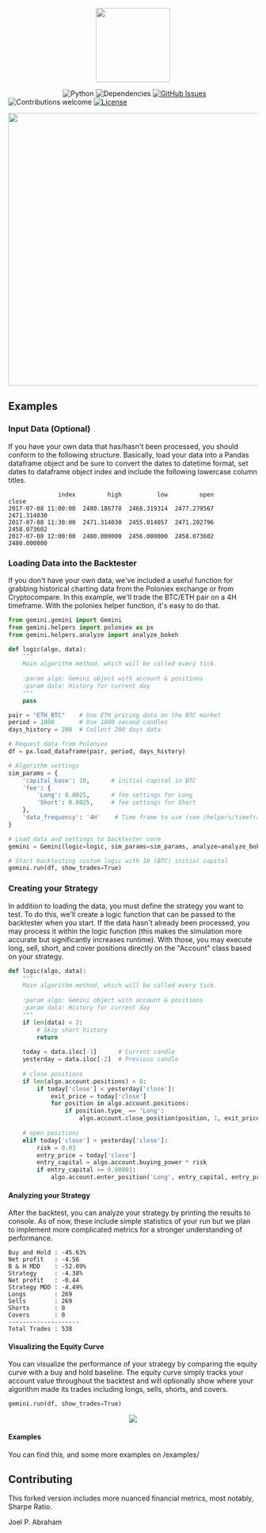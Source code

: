 <p align="center"><img src="https://github.com/Crypto-AI/Gemini/blob/master/media/logo.png" width="150px"><p>

&nbsp;&nbsp;&nbsp;&nbsp;&nbsp;&nbsp;&nbsp;&nbsp;&nbsp;&nbsp;&nbsp;&nbsp;&nbsp;
&nbsp;&nbsp;&nbsp;&nbsp;&nbsp;&nbsp;&nbsp;&nbsp;&nbsp;&nbsp;&nbsp;&nbsp;&nbsp;
![Python](https://img.shields.io/badge/python-v3.5+-blue.svg)
![Dependencies](https://img.shields.io/badge/dependencies-up%20to%20date-brightgreen.svg)
[![GitHub Issues](https://img.shields.io/github/issues/friendly-pig/gemini.backtester.svg)](https://github.com/friendly-pig/gemini.backtester/issues)
![Contributions welcome](https://img.shields.io/badge/contributions-welcome-orange.svg)
[![License](https://img.shields.io/badge/license-MIT-blue.svg)](https://opensource.org/licenses/MIT)
<br>
<p align="center"><img src="https://github.com/friendly-pig/gemini.backtester/blob/master/media/schematic.gif" width="550px"><p>


## Examples

### Input Data (Optional)
If you have your own data that has/hasn't been processed, you should conform to the following structure. Basically, load your data into a Pandas dataframe object and be sure to convert the dates to datetime format, set dates to dataframe object index and include the following lowercase column titles.
```text
              index         high          low         open        close
2017-07-08 11:00:00  2480.186778  2468.319314  2477.279567  2471.314030  
2017-07-08 11:30:00  2471.314030  2455.014057  2471.202796  2458.073602
2017-07-08 12:00:00  2480.000000  2456.000000  2458.073602  2480.000000
```

### Loading Data into the Backtester
If you don't have your own data, we've included a useful function for grabbing historical charting data from the Poloniex exchange or from Cryptocompare. In this example, we'll trade the BTC/ETH pair on a 4H timeframe.  With the poloniex helper function, it's easy to do that.
```python
from gemini.gemini import Gemini
from gemini.helpers import poloniex as px
from gemini.helpers.analyze import analyze_bokeh

def logic(algo, data):
    """
    Main algorithm method, which will be called every tick.
    
    :param algo: Gemini object with account & positions
    :param data: History for current day
    """
    pass

pair = "ETH_BTC"    # Use ETH pricing data on the BTC market
period = 1800       # Use 1800 second candles
days_history = 200  # Collect 200 days data

# Request data from Poloniex
df = px.load_dataframe(pair, period, days_history)

# Algorithm settings
sim_params = {
    'capital_base': 10,      # initial capital in BTC
    'fee': {
        'Long': 0.0025,      # fee settings for Long 
        'Short': 0.0025,     # fee settings for Short 
    },
    'data_frequency': '4H'    # Time frame to use (see /helpers/timeframe_resampler.py for more info 
}

# Load data and settings to backtester core
gemini = Gemini(logic=logic, sim_params=sim_params, analyze=analyze_bokeh)

# Start backtesting custom logic with 10 (BTC) initial capital
gemini.run(df, show_trades=True)
```

### Creating your Strategy
In addition to loading the data, you must define the strategy you want to test. 
To do this, we'll create a logic function that can be passed to the backtester 
when you start. If the data hasn't already been processed, you may process it within the 
logic function (this makes the simulation more accurate but significantly increases 
runtime). With those, you may execute long, sell, short, and 
cover positions directly on the "Account" class based on your strategy.
```python
def logic(algo, data):
    """
    Main algorithm method, which will be called every tick.
    
    :param algo: Gemini object with account & positions
    :param data: History for current day
    """
    if len(data) < 2:
        # Skip short history
        return
    
    today = data.iloc[-1]      # Current candle
    yesterday = data.iloc[-2]  # Previous candle
    
    # close positions
    if len(algo.account.positions) > 0:
        if today['close'] < yesterday['close']:
            exit_price = today['close']
            for position in algo.account.positions:
                if position.type_ == 'Long':
                    algo.account.close_position(position, 1, exit_price)
                    
    # open positions
    elif today['close'] > yesterday['close']:
        risk = 0.03
        entry_price = today['close']
        entry_capital = algo.account.buying_power * risk
        if entry_capital >= 0.00001:
            algo.account.enter_position('Long', entry_capital, entry_price)
```

#### Analyzing your Strategy
After the backtest, you can analyze your strategy by printing the results to console. 
As of now, these include simple statistics of your run but we plan to implement more 
complicated metrics for a stronger understanding of performance.

```text
Buy and Hold : -45.63%
Net profit   : -4.56
B & H MDD    : -52.09%
Strategy     : -4.38%
Net profit   : -0.44
Strategy MDD : -4.49%
Longs        : 269
Sells        : 269
Shorts       : 0
Covers       : 0
--------------------
Total Trades : 538
```

#### Visualizing the Equity Curve
You can visualize the performance of your strategy by comparing the equity curve with a buy and hold baseline. The equity curve simply tracks your account value throughout the backtest and will optionally show where your algorithm made its trades including longs, sells, shorts, and covers.
```python
gemini.run(df, show_trades=True)
```
<p align="center"><img src="https://raw.githubusercontent.com/friendly-pig/gemini.backtester/master/media/example_new.png"><p>

#### Examples
You can find this, and some more examples on /examples/

## Contributing
This forked version includes more nuanced financial metrics, most notably, Sharpe Ratio. 

Joel P. Abraham
